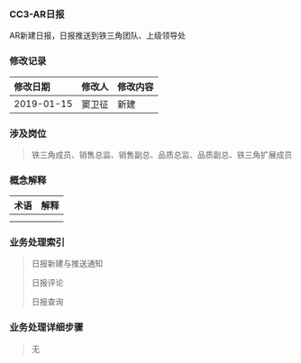 ### CC3-AR日报

AR新建日报，日报推送到铁三角团队、上级领导处

### 修改记录

| 修改日期 | 修改人 | 修改内容 |
| :--- | :--- | :--- |
| 2019-01-15 | 窦卫征 | 新建 |

### 涉及岗位

> 铁三角成员、销售总监、销售副总、品质总监、品质副总、铁三角扩展成员

### 概念解释

| 术语 | 解释 |
| :--- | :--- |
|  |  |
|  |  |

### 业务处理索引

> 日报新建与推送通知
>
> 日报评论
>
> 日报查询

### 业务处理详细步骤

> 无



